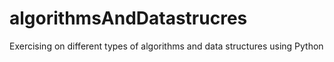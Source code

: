 # algorithmsAndDatastrucres

Exercising on different types of algorithms and data structures using Python
